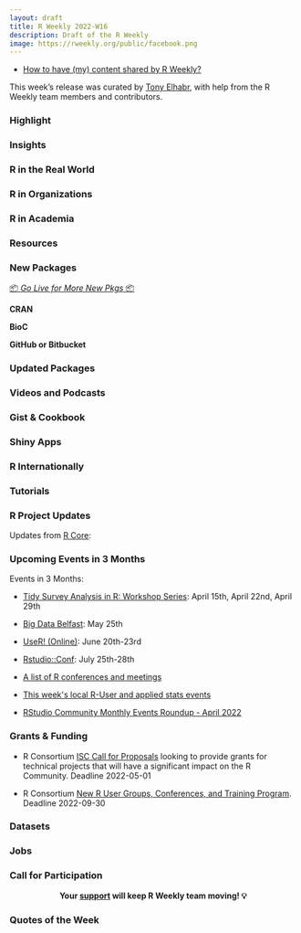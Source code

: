 ```yaml
---
layout: draft
title: R Weekly 2022-W16
description: Draft of the R Weekly
image: https://rweekly.org/public/facebook.png
---
```


+ [How to have (my) content shared by R Weekly?](https://github.com/rweekly/rweekly.org#how-to-have-my-content-shared-by-r-weekly)

This week’s release was curated by [Tony Elhabr](https://twitter.com/TonyElHabr), with help from the R Weekly team members and contributors.

### Highlight



### Insights



### R in the Real World



### R in Organizations



### R in Academia



### Resources



### New Packages

<p class="added-hostname"><a href="https://rweekly.org/live" target="_blank" class="externalLink">📦 <i>Go Live for More New Pkgs</i> 📦</a></p>

**CRAN**



**BioC**



**GitHub or Bitbucket**



### Updated Packages



### Videos and Podcasts



### Gist & Cookbook



### Shiny Apps



### R Internationally



### Tutorials



<!--<div class="post-more-begin></div><div class="post-more-end"></div>-->

### R Project Updates

Updates from [R Core](http://developer.r-project.org/blosxom.cgi/R-devel/NEWS):


### Upcoming Events in 3 Months

Events in 3 Months:

+ [Tidy Survey Analysis in R: Workshop Series](https://www.mapor.org/2022-spring-webinar-series/): April 15th, April 22nd, April 29th

+ [Big Data Belfast](https://www.bigdatabelfast.com/): May 25th

+ [UseR! (Online)](https://user2022.r-project.org/): June 20th-23rd

+ [Rstudio::Conf](https://www.rstudio.com/conference/): July 25th-28th

+ [A list of R conferences and meetings](https://jumpingrivers.github.io/meetingsR/events.html)

+ [This week's local R-User and applied stats events](https://community.rstudio.com/c/irl)

+ [RStudio Community Monthly Events Roundup - April 2022](https://www.rstudio.com/blog/rstudio-community-monthly-events-roundup-april-2022/)

### Grants & Funding

+ R Consortium [ISC Call for Proposals](https://www.r-consortium.org/blog/2022/04/01/isc-call-for-proposals-2) looking to provide grants for technical projects that will have a significant impact on the R Community. Deadline 2022-05-01

+ R Consortium [New R User Groups, Conferences, and Training Program](https://www.r-consortium.org/announcement/2022/04/01/announcing-the-new-r-user-groups-conferences-and-training-program). Deadline 2022-09-30

### Datasets

### Jobs




### Call for Participation


<p class="hide-support added-hostname support-rweekly" style="text-align: center;font-weight: bold;">Your <a class="non-visited externalLink" href="https://www.patreon.com/rweekly" onclick="pas(this)">support</a> will keep R Weekly team moving! 💡</p>

### Quotes of the Week
